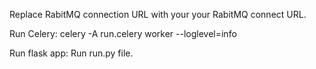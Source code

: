 Replace RabitMQ connection URL with your your RabitMQ connect URL.

Run Celery: celery -A run.celery worker --loglevel=info

Run flask app: Run run.py file.
